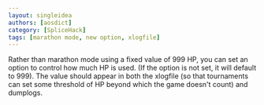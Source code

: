 ```yaml
---
layout: singleidea
authors: [aosdict]
category: [SpliceHack]
tags: [marathon mode, new option, xlogfile]
---
```

Rather than marathon mode using a fixed value of 999 HP, you can set an option to control how much HP is used. (If the option is not set, it will default to 999). The value should appear in both the xlogfile (so that tournaments can set some threshold of HP beyond which the game doesn't count) and dumplogs.
